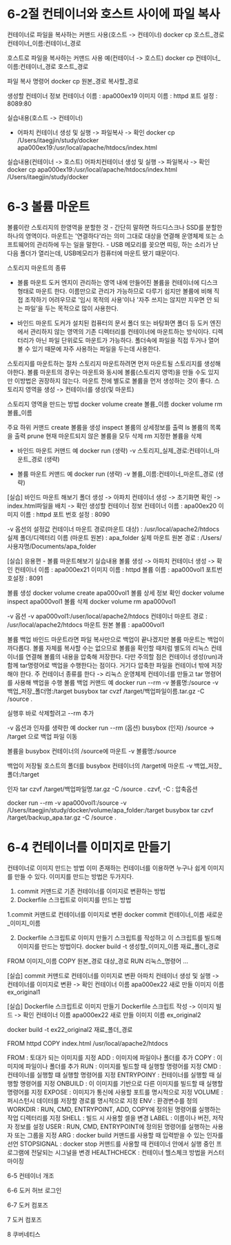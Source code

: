 # 6-2절 컨테이너와 호스트 사이에 파일 복사

컨테이너로 파일을 복사하는 커맨드 사용(호스트 -> 컨테이너)
docker cp 호스트_경로 컨테이너_이름:컨테이너_경로

호스트로 파일을 복사하는 커맨드 사용 예(컨테이너 -> 호스트)
docker cp 컨테이너_이름:컨테이너_경로 호스트_경로

파일 복사 명령어
docker cp 원본_경로 복사할_경로

생성할 컨테이너 정보
컨테이너 이름 : apa000ex19
이미지 이름 :  httpd
포트 설정 : 8089:80

실습내용(호스트 -> 컨테이너)
- 어파치 컨테이너 생성 및 실행 -> 파일복사 -> 확인
docker cp /Users/itaegjin/study/docker apa000ex19:/usr/local/apache/htdocs/index.html 

실습내용(컨테이너 -> 호스트)
어파치컨테이너 생성 및 실행 -> 파일복사 -> 확인
docker cp apa000ex19:/usr/local/apache/htdocs/index.html /Users/itaegjin/study/docker

# 6-3 볼륨 마운트

볼륨이란 스토리지의 한영역을 분할한 것 - 간단히 말하면 하드디스크나 SSD를 분할한 하나의 영역이다.
마운트는 '연결하다'라는 의미 그대로 대상을 연결해 운영체제 또는 소프트웨어의 관리하에 두는 일을 말한다. - USB 메모리를 꽂으면 띠링, 하는 소리가 난 다음 폴더가 열리는데, USB메모리가 컴퓨터에 마운트 됐기 떄문이다.

스토리지 마운트의 종류
- 볼륨 마운트
  도커 엔지이 관리하는 영역 내에 만들어진 볼륨을 컨테이너에 디스크 형태로 마운트 한다.
  이름만으로 관리가 가능하므로 다루기 쉽지만 볼륨에 비해 직접 조작하기 어려우므로 '임시 목적의 사용'이나 '자주 쓰지는 않지만 지우면 안 되는 파일'을 두는 목적으로 많이 사용한다.
  
- 바인드 마운트
  도커가 설치된 컴퓨터의 문서 폴더 또는 바탕화면 폴더 등 도커 엔진에서 관리하지 않는 영역의 기존 디렉터리를 컨테이너에 마운트하는 방식이다. 디렉터리가 아닌 파일 단위로도 마운트가 가능하다.
  폴더속에 파일을 직접 두거나 열어볼 수 있기 때문에 자주 사용하는 파일을 두는데 사용한다.

스토리지를 마운트하는 절차
스토리지 마운트하려면 먼저 마운트될 스토리지를 생성해야한다.
볼륨 마운트의 경우는 마운트와 동시에 볼륨(스토리지 영역)을 만들 수도 있지만 이방법은 권장하지 않는다. 마운트 전에 별도로 볼륨을 먼저 생성하는 것이 좋다.
스토리지 영역을 생성 -> 컨테이너를 생성(및 마운트)

스토리지 영역을 만드는 방법
docker volume create 볼륨_이름
docker volume rm 볼륨_이름

주요 하위 커맨드
create 볼륨을 생성
inspect 볼륨의 상세정보를 출력
ls 볼륨의 목록을 출력
prune 현재 마운트되지 않은 볼륨을 모두 삭제
rm 지정한 볼륨을 삭제

- 바인드 마운트 커맨드 예
  docker run (생략) -v 스토리지_실제_경로:컨테이너_마운트_경로 (생략)

- 볼륨 마운트 커맨드 예
  docker run (생략) -v 볼륨_이름:컨테이너_마운트_경로 (생략)

[실습] 바인드 마운트 해보기
폴더 생성 -> 아파치 컨테이너 생성 -> 초기화면 확인 -> index.html파일을 배치 -> 확인
생성할 컨테이너 정보
컨테이너 이름 : apa00ex20
이미지 이름 : httpd
포트 번호 설정 : 8090

-v 옵션의 설정값
컨테이너 마운트 경로(마운트 대상) : /usr/local/apache2/htdocs
실제 폴더/디렉터리 이름 (마운트 원본) : apa_folder
실제 마운트 원본 경로 : /Users/사용자명/Documents/apa_folder

[실습] 응용편 - 볼륨 마운트해보기
실습내용
볼륨 생성 -> 아파치 컨테이너 생성 -> 확인
컨테이너 이름 : apa000ex21
이미지 이름 : httpd
볼륨 이름 : apa000vol1
포트번호설정 : 8091

볼륨 생성
docker volume create apa000vol1
볼륨 상세 정보 확인
docker volume inspect apa000vol1
볼륨 삭제
docker volume rm apa000vol1

-v 옵션
-v apa000vol1:/user/local/apache2/htdocs
컨테이너 마운트 경로 : /usr/local/apache2/htdocs
마운트 원본 볼륨 : apa000vol1

볼륨 백업
바인드 마운트라면 파일 복사만으로 백업이 끝나겠지만 볼륨 마운트는 백업이 까다롭다.
볼륨 자체를 복사할 수는 없으므로 볼륨을 확인할 때처럼 별도의 리눅스 컨테이너를 연결해 볼륨의 내용을 압축해 저장한다.
다만 주의할 점은 컨테이너 생성(run)과 함께 tar명령어로 백업을 수행한다는 점이다. 거기다 압축한 파일을 컨테이너 밖에 저장해야 한다.
주 컨테이너 종류를 한다 -> 리눅스 운영체제 컨테이너를 만들고 tar 명령어를 사용해 백업을 수행
볼륨 백업 커맨드 예
docker run --rm -v 볼륨명:/source -v 백업_저장_폴더명:/target busybox tar cvzf /target/백업파일이름.tar.gz -C /source .

실행후 바로 삭제할려고 --rm 추가

-v 옵션과 인자를 생략한 예
docker run --rm (옵션) busybox (인자)
/source -> /target 으로 백업 파일 이동

볼륨을 busybox 컨테이너의 /source에 마운트
-v 볼륨명:/source

백업이 저장될 호스트의 폴더를 busybox 컨테이너의 /target에 마운트
-v 백업_저장_폴더:/target

인자
tar czvf /target/백업파일명.tar.gz -C /source .
czvf, -C : 압축옵션

docker run --rm -v apa000vol1:/source -v /Users/itaegjin/study/docker/volume/apa_folder:/target busybox tar czvf /target/backup_apa.tar.gz -C /source .

# 6-4 컨테이너를 이미지로 만들기

컨테이너로 이미지 만드는 방법
이미 존재하는 컨테이너를 이용하면 누구나 쉽게 이미지를 만들 수 있다.
이미지를 만드는 방법은 두가지다.
1. commit 커맨드로 기존 컨테이너를 이미지로 변환하는 방법
2. Dockerfile 스크립트로 이미지를 만드는 방법

1.commit 커맨드로 컨테이너를 이미지로 변환
  docker commit 컨테이너_이름 새로운_이미지_이름

2. Dockerfile 스크립트로 이미지 만들기
   스크립트를 작성하고 이 스크립트를 빌드해 이미지를 만드는 방법이다.
   docker build -t 생성할_이미지_이름 재료_폴더_경로

  FROM 이미지_이름
  COPY 원본_경로 대상_경로
  RUN 리눅스_명령어
  ...

[실습] commit 커맨드로 컨테이너를 이미지로 변환
아파치 컨테이너 생성 및 실행 -> 컨테이너를 이미지로 변환 -> 확인
컨테이너 이름 apa000ex22
새로 만들 이미지 이름 ex_original1


[실습] Dockerfile 스크립트로 이미지 만들기
Dockerfile 스크립트 작성 -> 이미지 빌드 -> 확인
컨테이너 이름 apa000ex22
새로 만들 이미지 이름 ex_original2

docker build -t ex22_original2 재료_폴더_경로

FROM httpd
COPY index.html /usr/local/apache2/htdocs

FROM : 토대가 되는 이미지를 지정
ADD : 이미지에 파일이나 폴더를 추가
COPY : 이미지에 파일이나 폴더를 추가
RUN : 이미지를 빌드할 때 실행할 명령어를 지정
CMD : 컨테이너를 실행할 떄 실행할 명령어를 지정
ENTRYPOINY : 컨테이너를 실행할 때 실행할 명령어를 지정
ONBUILD : 이 이미지를 기반으로 다른 이미지를 빌드할 때 실행할 명령어를 지정
EXPOSE : 이미지가 통신에 사용할 포트를 명시적으로 지정
VOLUME : 퍼시스턴시 데이터를 저장할 경로를 명시적으로 지정
ENV : 환경변수를 정의
WORKDIR : RUN, CMD, ENTRYPOINT, ADD, COPY에 정의된 명령어를 실행하는 작업 디렉터리를 지정
SHELL : 빌드 시 사용할 셀을 변경
LABEL : 이름이나 버전, 저작자 정보를 설정
USER : RUN, CMD, ENTRYPOINT에 정의된 명령어를 실행하는 사용자 또는 그룹을 지정
ARG : docker build 커맨드를 사용할 때 입력받을 수 있는 인자를 선언
STOPSIGNAL : docker stop 커맨드를 사용할 때 컨테이너 안에서 실행 중인 프로그램에 전달되는 시그널을 변경
HEALTHCHECK : 컨테이너 헬스체크 방법을 커스터마이징


6-5 컨테이너 개조



6-6 도커 허브 로그인


6-7 도커 컴포즈



7 도커 컴포즈


8 쿠버네티스
